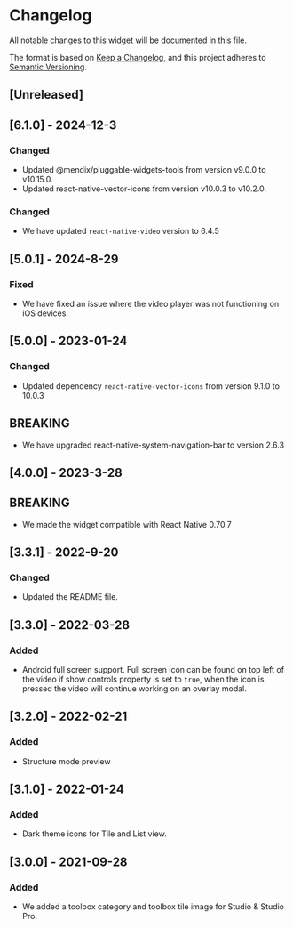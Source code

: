 # Changelog

All notable changes to this widget will be documented in this file.

The format is based on [Keep a Changelog](https://keepachangelog.com/en/1.0.0/), and this project adheres to [Semantic Versioning](https://semver.org/spec/v2.0.0.html).

## [Unreleased]

## [6.1.0] - 2024-12-3

### Changed

-   Updated @mendix/pluggable-widgets-tools from version v9.0.0 to v10.15.0.
-   Updated react-native-vector-icons from version v10.0.3 to v10.2.0.

### Changed

-   We have updated `react-native-video` version to 6.4.5

## [5.0.1] - 2024-8-29

### Fixed

-   We have fixed an issue where the video player was not functioning on iOS devices.

## [5.0.0] - 2023-01-24

### Changed

-   Updated dependency `react-native-vector-icons` from version 9.1.0 to 10.0.3

## BREAKING

-   We have upgraded react-native-system-navigation-bar to version 2.6.3

## [4.0.0] - 2023-3-28

## BREAKING

-   We made the widget compatible with React Native 0.70.7

## [3.3.1] - 2022-9-20

### Changed

-   Updated the README file.

## [3.3.0] - 2022-03-28

### Added

-   Android full screen support. Full screen icon can be found on top left of the video if show controls property is set to `true`, when the icon is pressed the video will continue working on an overlay modal.

## [3.2.0] - 2022-02-21

### Added

-   Structure mode preview

## [3.1.0] - 2022-01-24

### Added

-   Dark theme icons for Tile and List view.

## [3.0.0] - 2021-09-28

### Added

-   We added a toolbox category and toolbox tile image for Studio & Studio Pro.
